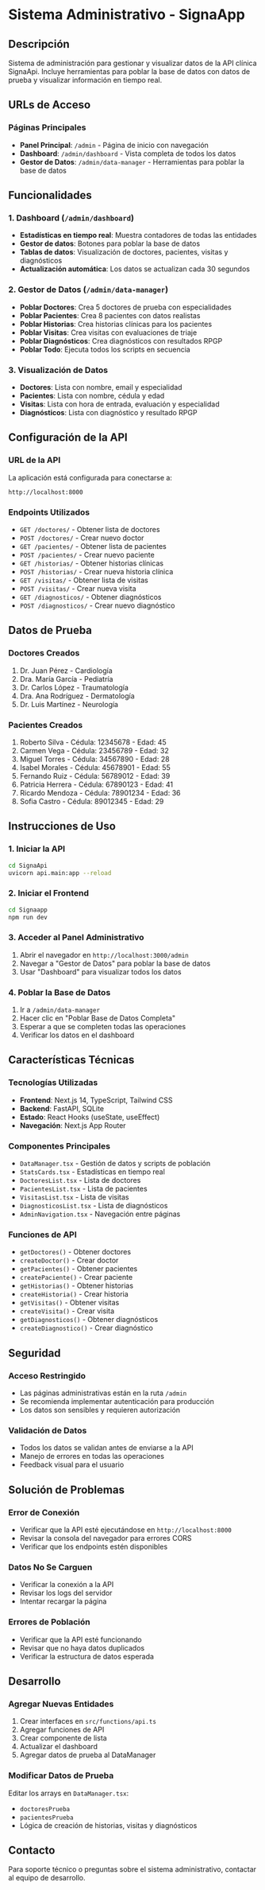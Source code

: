 # Sistema Administrativo - SignaApp

## Descripción
Sistema de administración para gestionar y visualizar datos de la API clínica SignaApi. Incluye herramientas para poblar la base de datos con datos de prueba y visualizar información en tiempo real.

## URLs de Acceso

### Páginas Principales
- **Panel Principal**: `/admin` - Página de inicio con navegación
- **Dashboard**: `/admin/dashboard` - Vista completa de todos los datos
- **Gestor de Datos**: `/admin/data-manager` - Herramientas para poblar la base de datos

## Funcionalidades

### 1. Dashboard (`/admin/dashboard`)
- **Estadísticas en tiempo real**: Muestra contadores de todas las entidades
- **Gestor de datos**: Botones para poblar la base de datos
- **Tablas de datos**: Visualización de doctores, pacientes, visitas y diagnósticos
- **Actualización automática**: Los datos se actualizan cada 30 segundos

### 2. Gestor de Datos (`/admin/data-manager`)
- **Poblar Doctores**: Crea 5 doctores de prueba con especialidades
- **Poblar Pacientes**: Crea 8 pacientes con datos realistas
- **Poblar Historias**: Crea historias clínicas para los pacientes
- **Poblar Visitas**: Crea visitas con evaluaciones de triaje
- **Poblar Diagnósticos**: Crea diagnósticos con resultados RPGP
- **Poblar Todo**: Ejecuta todos los scripts en secuencia

### 3. Visualización de Datos
- **Doctores**: Lista con nombre, email y especialidad
- **Pacientes**: Lista con nombre, cédula y edad
- **Visitas**: Lista con hora de entrada, evaluación y especialidad
- **Diagnósticos**: Lista con diagnóstico y resultado RPGP

## Configuración de la API

### URL de la API
La aplicación está configurada para conectarse a:
```
http://localhost:8000
```

### Endpoints Utilizados
- `GET /doctores/` - Obtener lista de doctores
- `POST /doctores/` - Crear nuevo doctor
- `GET /pacientes/` - Obtener lista de pacientes
- `POST /pacientes/` - Crear nuevo paciente
- `GET /historias/` - Obtener historias clínicas
- `POST /historias/` - Crear nueva historia clínica
- `GET /visitas/` - Obtener lista de visitas
- `POST /visitas/` - Crear nueva visita
- `GET /diagnosticos/` - Obtener diagnósticos
- `POST /diagnosticos/` - Crear nuevo diagnóstico

## Datos de Prueba

### Doctores Creados
1. Dr. Juan Pérez - Cardiología
2. Dra. María García - Pediatría
3. Dr. Carlos López - Traumatología
4. Dra. Ana Rodríguez - Dermatología
5. Dr. Luis Martínez - Neurología

### Pacientes Creados
1. Roberto Silva - Cédula: 12345678 - Edad: 45
2. Carmen Vega - Cédula: 23456789 - Edad: 32
3. Miguel Torres - Cédula: 34567890 - Edad: 28
4. Isabel Morales - Cédula: 45678901 - Edad: 55
5. Fernando Ruiz - Cédula: 56789012 - Edad: 39
6. Patricia Herrera - Cédula: 67890123 - Edad: 41
7. Ricardo Mendoza - Cédula: 78901234 - Edad: 36
8. Sofia Castro - Cédula: 89012345 - Edad: 29

## Instrucciones de Uso

### 1. Iniciar la API
```bash
cd SignaApi
uvicorn api.main:app --reload
```

### 2. Iniciar el Frontend
```bash
cd Signaapp
npm run dev
```

### 3. Acceder al Panel Administrativo
1. Abrir el navegador en `http://localhost:3000/admin`
2. Navegar a "Gestor de Datos" para poblar la base de datos
3. Usar "Dashboard" para visualizar todos los datos

### 4. Poblar la Base de Datos
1. Ir a `/admin/data-manager`
2. Hacer clic en "Poblar Base de Datos Completa"
3. Esperar a que se completen todas las operaciones
4. Verificar los datos en el dashboard

## Características Técnicas

### Tecnologías Utilizadas
- **Frontend**: Next.js 14, TypeScript, Tailwind CSS
- **Backend**: FastAPI, SQLite
- **Estado**: React Hooks (useState, useEffect)
- **Navegación**: Next.js App Router

### Componentes Principales
- `DataManager.tsx` - Gestión de datos y scripts de población
- `StatsCards.tsx` - Estadísticas en tiempo real
- `DoctoresList.tsx` - Lista de doctores
- `PacientesList.tsx` - Lista de pacientes
- `VisitasList.tsx` - Lista de visitas
- `DiagnosticosList.tsx` - Lista de diagnósticos
- `AdminNavigation.tsx` - Navegación entre páginas

### Funciones de API
- `getDoctores()` - Obtener doctores
- `createDoctor()` - Crear doctor
- `getPacientes()` - Obtener pacientes
- `createPaciente()` - Crear paciente
- `getHistorias()` - Obtener historias
- `createHistoria()` - Crear historia
- `getVisitas()` - Obtener visitas
- `createVisita()` - Crear visita
- `getDiagnosticos()` - Obtener diagnósticos
- `createDiagnostico()` - Crear diagnóstico

## Seguridad

### Acceso Restringido
- Las páginas administrativas están en la ruta `/admin`
- Se recomienda implementar autenticación para producción
- Los datos son sensibles y requieren autorización

### Validación de Datos
- Todos los datos se validan antes de enviarse a la API
- Manejo de errores en todas las operaciones
- Feedback visual para el usuario

## Solución de Problemas

### Error de Conexión
- Verificar que la API esté ejecutándose en `http://localhost:8000`
- Revisar la consola del navegador para errores CORS
- Verificar que los endpoints estén disponibles

### Datos No Se Carguen
- Verificar la conexión a la API
- Revisar los logs del servidor
- Intentar recargar la página

### Errores de Población
- Verificar que la API esté funcionando
- Revisar que no haya datos duplicados
- Verificar la estructura de datos esperada

## Desarrollo

### Agregar Nuevas Entidades
1. Crear interfaces en `src/functions/api.ts`
2. Agregar funciones de API
3. Crear componente de lista
4. Actualizar el dashboard
5. Agregar datos de prueba al DataManager

### Modificar Datos de Prueba
Editar los arrays en `DataManager.tsx`:
- `doctoresPrueba`
- `pacientesPrueba`
- Lógica de creación de historias, visitas y diagnósticos

## Contacto
Para soporte técnico o preguntas sobre el sistema administrativo, contactar al equipo de desarrollo. 